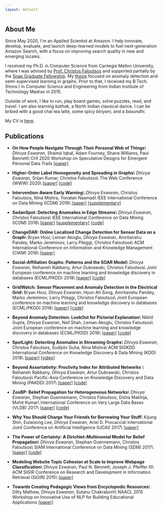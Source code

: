 ```yaml
---
layout: default
---
```


## About Me

Since May 2020, I'm an Applied Scientist at Amazon. I help innovate, develop, evaluate, and launch deep-learned models to fuel next-generation Amazon Search, with a focus on improving search quality in new and emerging locales.

I received my Ph.D. in Computer Science from Carnegie Mellon University, where I was advised by [Prof. Christos Faloutsos](http://www.cs.cmu.edu/~christos/) and supported partially by the [Snap Graduate Fellowship](https://snapresearchfs.splashthat.com/). My [thesis](./papers/dissertation.pdf) focused on anomaly detection and semi-supervised learning in graphs. Prior to that, I received my B.Tech. (Hons.) in Computer Science and Engineering from Indian Institute of Technology Madras in 2015.

Outside of work, I like to run, play board games, solve puzzles, read, and travel. I am also learning *kathak*, a North Indian classical dance. I can be bribed with a good chai tea latte, some spicy *biriyani*, and a *basundhi*.

My CV is [here](./CV.pdf).

## Publications

- **On How People Navigate Through Their Personal Web of Things**\\
  *Dhivya Eswaran*, Shamsi Iqbal, Adam Fourney, Shane Williams, Paul Bennett\\
  CHI 2020 Workshop on Speculative Designs for Emergent Personal Data Trails [[paper]](./papers/chi2020-personalweb.pdf)

- **Higher-Order Label Homogeneity and Spreading in Graphs**\\
  *Dhivya Eswaran*, Srijan Kumar, Christos Faloutsos\\
  The Web Conference (WWW) 2020\\
  [[paper]](./papers/www20-hols.pdf) [[code]](https://github.com/dhivyaeswaran/hols)

- **Intervention-Aware Early Warning**\\
  *Dhivya Eswaran*, Christos Faloutsos, Nina Mishra, Yonatan Naamad\\
  IEEE International Conference on Data Mining (ICDM) 2019\\
  [[paper]](./papers/icdm19-smokealarm.pdf) [[supplementary]](papers/icdm19-smokealarm-sup.pdf)

- **SedanSpot: Detecting Anomalies in Edge Streams**\\
  *Dhivya Eswaran*, Christos Faloutsos\\
  IEEE International Conference on Data Mining (ICDM) 2018\\
  [[paper]](./papers/icdm18-sedanspot.pdf) [[supplementary]](papers/icdm18-sedanspot-sup.pdf) [[code]](https://github.com/dhivyaeswaran/sedanspot)

- **ChangeDAR: Online Localized Change Detection for Sensor Data on a Graph**\\
  Bryan Hooi, Leman Akoglu, *Dhivya Eswaran*, Amritanshu Pandey, Marko Jereminov, Larry Pileggi, Christos Faloutsos\\
  ACM International Conference on Information and Knowledge Management (CIKM) 2018\\
  [[paper]](./papers/cikm18-changedar.pdf)

- **Social-Affiliation Graphs: Patterns and the SOAR Model**\\
  *Dhivya Eswaran*, Reihaneh Rabbany, Artur Dubrawski, Christos Faloutsos\\
  Joint European conference on machine learning and knowledge discovery in databases (ECML/PKDD) 2018\\
  [[paper]](./papers/pkdd18-soar.pdf) [[code]](https://github.com/dhivyaeswaran/soar)

- **GridWatch: Sensor Placement and Anomaly Detection in the Electrical Grid**\\
  Bryan Hooi, *Dhivya Eswaran*, Hyun Ah Song, Amritanshu Pandey, Marko Jereminov, Larry Pileggi, Christos Faloutsos\\
  Joint European conference on machine learning and knowledge discovery in databases (ECML/PKDD) 2018\\
  [[paper]](./papers/pkdd18-gridwatch.pdf) [[code]](https://github.com/bhooi/gridwatch)

- **Beyond Anomaly Detection: LookOut for Pictorial Explanation**\\
  Nikhil Gupta, *Dhivya Eswaran*, Neil Shah, Leman Akoglu, Christos Faloutsos\\
  Joint European conference on machine learning and knowledge discovery in databases (ECML/PKDD) 2018\\
  [[paper]](./papers/pkdd18-lookout.pdf) [[code]](https://github.com/NikhilGupta1997/Lookout)

- **SpotLight: Detecting Anomalies in Streaming Graphs**\\
  *Dhivya Eswaran*, Christos Faloutsos, Sudipto Guha, Nina Mishra\\
  ACM SIGKDD International Conference on Knowledge Discovery & Data Mining (KDD) 2018\\
  [[paper]](./papers/kdd18-spotlight.pdf) [[video]](https://www.youtube.com/watch?v=S8AhKd7h-hE)

- **Beyond Assortativity: Proclivity Index for Attributed Networks** \\
  Reihaneh Rabbany, *Dhivya Eswaran*, Artur Dubrawski, Christos Faloutsos\\
  Pacific-Asia Conference on Knowledge Discovery and Data Mining (PAKDD) 2017\\
  [[paper]](./papers/pakdd17-prone.pdf) [[code]](https://github.com/rabbanyk/ProclivityIndex)

- **ZooBP: Belief Propagation for Heterogeneous Networks**\\
  *Dhivya Eswaran*, Stephan Guennemann, Christos Faloutsos, Disha Makhija, Mohit Kumar\\
  International Conference on Very Large Data Bases (VLDB) 2017\\
  [[paper]](./papers/vldb17-zoobp.pdf) [[code]](./code/zoobp.zip)

- **Why You Should Charge Your Friends for Borrowing Your Stuff**\\
  Kijung Shin, Euiwoong Lee, *Dhivya Eswaran*, Ariel D. Procaccia\\
  International Joint Conference on Artificial Intelligence (IJCAI) 2017\\
  [[paper]](./papers/ijcai17-borrow.pdf)

- **The Power of Certainty: A Dirichlet-Multinomial Model for Belief Propagation**\\
  *Dhivya Eswaran*, Stephan Guennemann, Christos Faloutsos\\
  SIAM International Conference on Data Mining (SDM) 2017\\
  [[paper]](./papers/sdm17-netconf.pdf) [[code]](code/netconf.zip)

- **Modeling Website Topic Cohesion at Scale to Improve Webpage Classification**\\
  *Dhivya Eswaran*, Paul N. Bennett, Joseph J. Pfeiffer III\\
  ACM SIGIR Conference on Research and Development in Information Retrieval (SIGIR) 2015\\
  [[paper]](./papers/sigir15-cohesion.pdf)

- **Towards Creating Pedagogic Views from Encyclopedic Resources**\\
  Ditty Mathew, *Dhivya Eswaran*, Sutanu Chakraborti\\
  NAACL 2015 Workshop on Innovative Use of NLP for Building Educational Applications [[paper]](./papers/naacl15-pedagogy.pdf)

<!-- Text can be **bold**, _italic_, or ~~strikethrough~~.

[Link to another page](./another-page.html).

There should be whitespace between paragraphs.

There should be whitespace between paragraphs. We recommend including a README, or a file with information about your project.

# Header 1

This is a normal paragraph following a header. GitHub is a code hosting platform for version control and collaboration. It lets you and others work together on projects from anywhere.

## Header 2

> This is a blockquote following a header.
>
> When something is important enough, you do it even if the odds are not in your favor.

### Header 3

```js
// Javascript code with syntax highlighting.
var fun = function lang(l) {
  dateformat.i18n = require('./lang/' + l)
  return true;
}
```

```ruby
# Ruby code with syntax highlighting
GitHubPages::Dependencies.gems.each do |gem, version|
  s.add_dependency(gem, "= #{version}")
end
```

#### Header 4

*   This is an unordered list following a header.
*   This is an unordered list following a header.
*   This is an unordered list following a header.

##### Header 5

1.  This is an ordered list following a header.
2.  This is an ordered list following a header.
3.  This is an ordered list following a header.

###### Header 6

| head1        | head two          | three |
|:-------------|:------------------|:------|
| ok           | good swedish fish | nice  |
| out of stock | good and plenty   | nice  |
| ok           | good `oreos`      | hmm   |
| ok           | good `zoute` drop | yumm  |

### There's a horizontal rule below this.

* * *

### Here is an unordered list:

*   Item foo
*   Item bar
*   Item baz
*   Item zip

### And an ordered list:

1.  Item one
1.  Item two
1.  Item three
1.  Item four

### And a nested list:

- level 1 item
  - level 2 item
  - level 2 item
    - level 3 item
    - level 3 item
- level 1 item
  - level 2 item
  - level 2 item
  - level 2 item
- level 1 item
  - level 2 item
  - level 2 item
- level 1 item

### Small image

![Octocat](https://github.githubassets.com/images/icons/emoji/octocat.png)

### Large image

![Branching](https://guides.github.com/activities/hello-world/branching.png)


### Definition lists can be used with HTML syntax.

<dl>
<dt>Name</dt>
<dd>Godzilla</dd>
<dt>Born</dt>
<dd>1952</dd>
<dt>Birthplace</dt>
<dd>Japan</dd>
<dt>Color</dt>
<dd>Green</dd>
</dl>

```
Long, single-line code blocks should not wrap. They should horizontally scroll if they are too long. This line should be long enough to demonstrate this.
```

```
The final element.
``` -->
